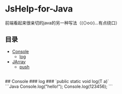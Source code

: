 # JsHelp-for-Java
前端看起来很亲切的java的另一种写法（(⊙o⊙)…有点绕口）
<br />
## 目录
* [Console](#console) 
  * [log](#log) 
* [JArray](#jarray) 
  * [push](#push) 
  
<br />
## Console 
### log 
### `public static <T> void log(T a)`
<br />
```Java
 Console.log("hello!");
 Console.log(123456);
```
<br />
